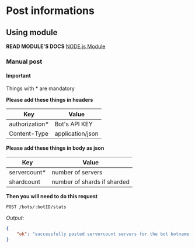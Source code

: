 # Post informations

## Using module

**READ MODULE'S DOCS**
[NODE.js Module](https://www.npmjs.com/package/bbl-api)

### Manual post

#### Important

Things with \* are mandatory

**Please add these things in headers**

| Key             | Value            |
| --------------- | ---------------- |
| authorization\* | Bot's API KEY    |
| Content-Type    | application/json |

**Please add these things in body **as json****

| Key           | Value                       |
| ------------- | --------------------------- |
| servercount\* | number of servers           |
| shardcount    | number of shards if sharded |

**Then you will need to do this request**

`POST /bots/:botID/stats`

_Output:_<br>

```json
{
	"ok": "successfully posted servercount servers for the bot botname !"
}
```
